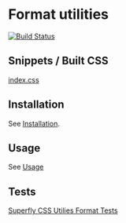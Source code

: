 # Format utilities


[![Build Status](https://travis-ci.org/superflycss/utilities-format.svg?branch=master)](https://travis-ci.org/superflycss/utilities-format)

## Snippets / Built CSS

[index.css](https://github.com/superflycss/utilities-format/blob/master/target/main/css/index.css)


## Installation

See [Installation](https://github.com/superflycss/superflycss/#installation).

## Usage

See [Usage](https://github.com/superflycss/superflycss/#usage)

## Tests

[Superfly CSS Utilies Format Tests](https://superflycss.github.io/utilities-format/target/test/html/)


